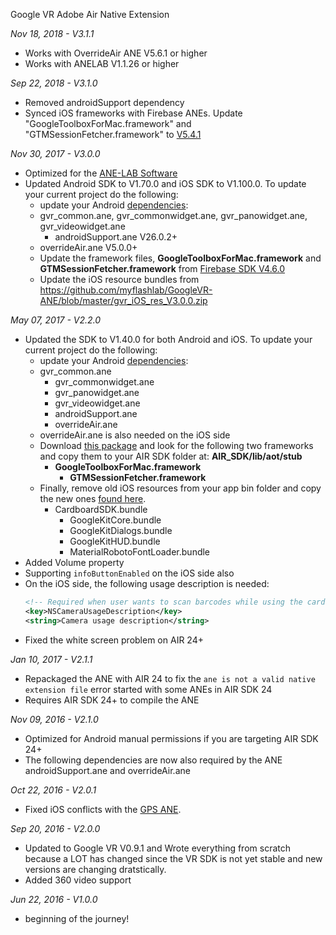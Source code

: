 Google VR Adobe Air Native Extension

*Nov 18, 2018 - V3.1.1*
* Works with OverrideAir ANE V5.6.1 or higher
* Works with ANELAB V1.1.26 or higher

*Sep 22, 2018 - V3.1.0*
* Removed androidSupport dependency
* Synced iOS frameworks with Firebase ANEs. Update "GoogleToolboxForMac.framework" and "GTMSessionFetcher.framework" to [V5.4.1](https://dl.google.com/firebase/sdk/ios/5_4_1/Firebase-5.4.1.zip)

*Nov 30, 2017 - V3.0.0*
* Optimized for the [ANE-LAB Software](https://github.com/myflashlab/ANE-LAB/)
* Updated Android SDK to V1.70.0 and iOS SDK to V1.100.0. To update your current project do the following:
  * update your Android [dependencies](https://github.com/myflashlab/common-dependencies-ANE): 
  * gvr_common.ane, gvr_commonwidget.ane, gvr_panowidget.ane, gvr_videowidget.ane
	* androidSupport.ane V26.0.2+
  * overrideAir.ane V5.0.0+
  * Update the framework files, **GoogleToolboxForMac.framework** and **GTMSessionFetcher.framework** from [Firebase SDK V4.6.0](https://dl.google.com/firebase/sdk/ios/4_6_0/Firebase-4.6.0.zip)
  * Update the iOS resource bundles from https://github.com/myflashlab/GoogleVR-ANE/blob/master/gvr_iOS_res_V3.0.0.zip

*May 07, 2017 - V2.2.0*
* Updated the SDK to V1.40.0 for both Android and iOS. To update your current project do the following:
  * update your Android [dependencies](https://github.com/myflashlab/common-dependencies-ANE): 
  * gvr_common.ane
	* gvr_commonwidget.ane
	* gvr_panowidget.ane
	* gvr_videowidget.ane
	* androidSupport.ane
	* overrideAir.ane
  * overrideAir.ane is also needed on the iOS side
  * Download [this package](https://dl.google.com/firebase/sdk/ios/3_13_0/Firebase-3.13.0.zip) and look for the following two frameworks and copy them to your AIR SDK folder at: **AIR_SDK/lib/aot/stub**
    * **GoogleToolboxForMac.framework**
	  * **GTMSessionFetcher.framework**
  * Finally, remove old iOS resources from your app bin folder and copy the new ones [found here](https://github.com/myflashlab/GoogleVR-ANE/tree/master/FD/bin).
    * CardboardSDK.bundle
	  * GoogleKitCore.bundle
	  * GoogleKitDialogs.bundle
	  * GoogleKitHUD.bundle
	  * MaterialRobotoFontLoader.bundle
* Added Volume property
* Supporting ```infoButtonEnabled``` on the iOS side also
* On the iOS side, the following usage description is needed:
  ```xml
  <!-- Required when user wants to scan barcodes while using the card -->
  <key>NSCameraUsageDescription</key>
  <string>Camera usage description</string>
  ```
* Fixed the white screen problem on AIR 24+

*Jan 10, 2017 - V2.1.1*
* Repackaged the ANE with AIR 24 to fix the ```ane is not a valid native extension file``` error started with some ANEs in AIR SDK 24
* Requires AIR SDK 24+ to compile the ANE

*Nov 09, 2016 - V2.1.0*
* Optimized for Android manual permissions if you are targeting AIR SDK 24+
* The following dependencies are now also required by the ANE androidSupport.ane and overrideAir.ane

*Oct 22, 2016 - V2.0.1*
* Fixed iOS conflicts with the [GPS ANE](http://www.myflashlabs.com/product/gps-ane-adobe-air-native-extension/).

*Sep 20, 2016 - V2.0.0*
* Updated to Google VR V0.9.1 and Wrote everything from scratch because a LOT has changed since the VR SDK is not yet stable and new versions are changing dratstically.
* Added 360 video support

*Jun 22, 2016 - V1.0.0*
* beginning of the journey!